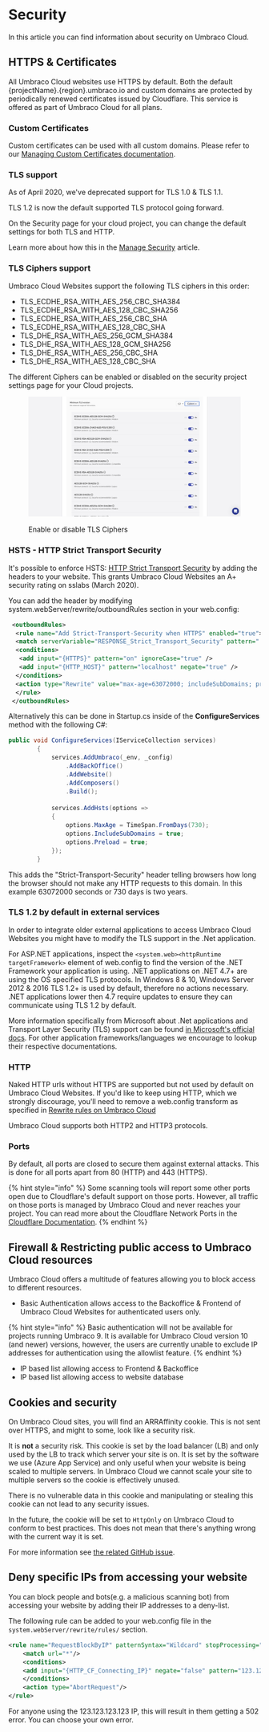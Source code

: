 # Security

In this article you can find information about security on Umbraco Cloud.

## HTTPS & Certificates

All Umbraco Cloud websites use HTTPS by default. Both the default {projectName}.{region}.umbraco.io and custom domains are protected by periodically renewed certificates issued by Cloudflare. This service is offered as part of Umbraco Cloud for all plans.

### Custom Certificates

Custom certificates can be used with all custom domains. Please refer to our [Managing Custom Certificates documentation](set-up/project-settings/manage-hostnames/security-certificates.md).

### TLS support

As of April 2020, we've deprecated support for TLS 1.0 & TLS 1.1.

TLS 1.2 is now the default supported TLS protocol going forward.

On the Security page for your cloud project, you can change the default settings for both TLS and HTTP.

Learn more about how this in the [Manage Security](set-up/project-settings/manage-security.md) article.

### TLS Ciphers support

Umbraco Cloud Websites support the following TLS ciphers in this order:

* TLS\_ECDHE\_RSA\_WITH\_AES\_256\_CBC\_SHA384
* TLS\_ECDHE\_RSA\_WITH\_AES\_128\_CBC\_SHA256
* TLS\_ECDHE\_RSA\_WITH\_AES\_256\_CBC\_SHA
* TLS\_ECDHE\_RSA\_WITH\_AES\_128\_CBC\_SHA
* TLS\_DHE\_RSA\_WITH\_AES\_256\_GCM\_SHA384
* TLS\_DHE\_RSA\_WITH\_AES\_128\_GCM\_SHA256
* TLS\_DHE\_RSA\_WITH\_AES\_256\_CBC\_SHA
* TLS\_DHE\_RSA\_WITH\_AES\_128\_CBC\_SHA

The different Ciphers can be enabled or disabled on the security project settings page for your Cloud projects.

<figure><img src=".gitbook/assets/image (7) (1).png" alt=""><figcaption><p>Enable or disable TLS Ciphers</p></figcaption></figure>

### HSTS - HTTP Strict Transport Security

It's possible to enforce HSTS: [HTTP Strict Transport Security](https://en.wikipedia.org/wiki/HTTP\_Strict\_Transport\_Security) by adding the headers to your website. This grants Umbraco Cloud Websites an A+ security rating on sslabs (March 2020).

You can add the header by modifying system.webServer/rewrite/outboundRules section in your web.config:

```xml
 <outboundRules>
  <rule name="Add Strict-Transport-Security when HTTPS" enabled="true">
  <match serverVariable="RESPONSE_Strict_Transport_Security" pattern=".*" />
  <conditions>
   <add input="{HTTPS}" pattern="on" ignoreCase="true" />
   <add input="{HTTP_HOST}" pattern="localhost" negate="true" />
  </conditions>
  <action type="Rewrite" value="max-age=63072000; includeSubDomains; preload" />
  </rule>
 </outboundRules>
```

Alternatively this can be done in Startup.cs inside of the **ConfigureServices** method with the following C#:

```csharp
public void ConfigureServices(IServiceCollection services)
        {
            services.AddUmbraco(_env, _config)
                .AddBackOffice()
                .AddWebsite()
                .AddComposers()
                .Build();

            services.AddHsts(options =>
            {
                options.MaxAge = TimeSpan.FromDays(730);
                options.IncludeSubDomains = true;
                options.Preload = true;
            });
        }
```

This adds the "Strict-Transport-Security" header telling browsers how long the browser should not make any HTTP requests to this domain. In this example 63072000 seconds or 730 days is two years.

### TLS 1.2 by default in external services

In order to integrate older external applications to access Umbraco Cloud Websites you might have to modify the TLS support in the .Net application.

For ASP.NET applications, inspect the `<system.web><httpRuntime targetFramework>` element of web.config to find the version of the .NET Framework your application is using. .NET applications on .NET 4.7+ are using the OS specified TLS protocols. In Windows 8 & 10, Windows Server 2012 & 2016 TLS 1.2+ is used by default, therefore no actions necessary. .NET applications lower then 4.7 require updates to ensure they can communicate using TLS 1.2 by default.

More information specifically from Microsoft about .Net applications and Transport Layer Security (TLS) support can be found [in Microsoft's official docs](https://docs.microsoft.com/en-us/dotnet/framework/network-programming/tls#audit-your-code-and-make-code-changes). For other application frameworks/languages we encourage to lookup their respective documentations.

### HTTP

Naked HTTP urls without HTTPS are supported but not used by default on Umbraco Cloud Websites. If you'd like to keep using HTTP, which we strongly discourage, you'll need to remove a web.config transform as specified in [Rewrite rules on Umbraco Cloud](set-up/project-settings/manage-hostnames/rewrites-on-cloud.md#running-your-site-on-https-only)

Umbraco Cloud supports both HTTP2 and HTTP3 protocols.

### Ports

By default, all ports are closed to secure them against external attacks. This is done for all ports apart from 80 (HTTP) and 443 (HTTPS).

{% hint style="info" %}
Some scanning tools will report some other ports open due to Cloudflare's default support on those ports. However, all traffic on those ports is managed by Umbraco Cloud and never reaches your project. You can read more about the Cloudflare Network Ports in the [Cloudflare Documentation](https://developers.cloudflare.com/fundamentals/reference/network-ports/).
{% endhint %}



## Firewall & Restricting public access to Umbraco Cloud resources

Umbraco Cloud offers a multitude of features allowing you to block access to different resources.

* Basic Authentication allows access to the Backoffice & Frontend of Umbraco Cloud Websites for authenticated users only.

{% hint style="info" %}
Basic authentication will not be available for projects running Umbraco 9. It is available for Umbraco Cloud version 10 (and newer) versions, however, the users are currently unable to exclude IP addresses for authentication using the allowlist feature.
{% endhint %}

* IP based list allowing access to Frontend & Backoffice
* IP based list allowing access to website database

## Cookies and security

On Umbraco Cloud sites, you will find an ARRAffinity cookie. This is not sent over HTTPS, and might to some, look like a security risk.

It is **not** a security risk. This cookie is set by the load balancer (LB) and only used by the LB to track which server your site is on. It is set by the software we use (Azure App Service) and only useful when your website is being scaled to multiple servers. In Umbraco Cloud we cannot scale your site to multiple servers so the cookie is effectively unused.

There is no vulnerable data in this cookie and manipulating or stealing this cookie can not lead to any security issues.

In the future, the cookie will be set to `HttpOnly` on Umbraco Cloud to conform to best practices. This does not mean that there's anything wrong with the current way it is set.

For more information see [the related GitHub issue](https://github.com/Azure/app-service-announcements/issues/12).

## Deny specific IPs from accessing your website

You can block people and bots(e.g. a malicious scanning bot) from accessing your website by adding their IP addresses to a deny-list.

The following rule can be added to your web.config file in the `system.webServer/rewrite/rules/` section.

```xml
<rule name="RequestBlockByIP" patternSyntax="Wildcard" stopProcessing="true">
    <match url="*"/>
    <conditions>
    <add input="{HTTP_CF_Connecting_IP}" negate="false" pattern="123.123.123.123"/>
    </conditions>
    <action type="AbortRequest"/>
</rule>
```

For anyone using the 123.123.123.123 IP, this will result in them getting a 502 error. You can choose your own error.
